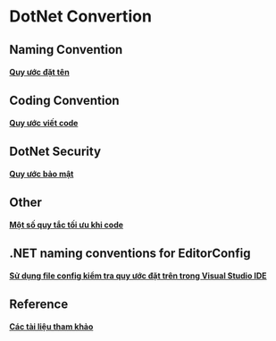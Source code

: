 ﻿# DotNet Convertion

## Naming Convention 
#### [Quy ước đặt tên](./Naming.md)

## Coding Convention
#### [Quy ước viết code](./Coding.md)

## DotNet Security
#### [Quy ước bảo mật](./Security.md)

## Other
#### [Một số quy tắc tối ưu khi code](./Other.md)

## .NET naming conventions for EditorConfig
#### [Sử dụng file config kiểm tra quy ước đặt trên trong Visual Studio IDE](./VSEditorConfig.md)

## Reference
#### [Các tài liệu tham khảo](./References.md)